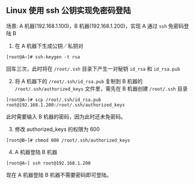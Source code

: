## Linux 使用 ssh 公钥实现免密码登陆

场景: A 机器(192.168.1.100)，B 机器(192.168.1.200)，实现 A 通过 `ssh` 免密码登陆 B

1. 在 A 机器下生成公钥／私钥对  
```
[root@A~]# ssh-keygen -t rsa 
```
回车三次，此时将在 `/root/.ssh` 目录下产生一对秘钥 `id_rsa` 和 `id_rsa.pub`

2. 将 A 机器下的 `/root/.ssh/id_rsa.pub` 复制到 B 机器的 `/root/.ssh/authorized_keys` 文件里，需先在 B 机器创建 `/root/.ssh` 目录  
```
[root@A~]# scp /root/.ssh/id_rsa.pub root@192.168.1.200:/root/.ssh/authorized_keys
```
此时需要输入 B 机器的密码，因为此时还未免密码。

3. 修改 authorized_keys 的权限为 600  
```
[root@B~]# chmod 600 /root/.ssh/authorized_keys
```

4. A 机器登陆 B 机器  
```
[root@A~] ssh root@192.168.1.200
```
现在 A 机器登陆 B 机器不需要密码即可登陆。


